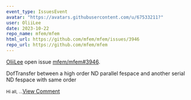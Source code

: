 ```yaml
---
event_type: IssuesEvent
avatar: "https://avatars.githubusercontent.com/u/67533211?"
user: OliiLee
date: 2023-10-22
repo_name: mfem/mfem
html_url: https://github.com/mfem/mfem/issues/3946
repo_url: https://github.com/mfem/mfem
---
```


<a href='https://github.com/OliiLee' target='_blank'>OliiLee</a> open issue <a href='https://github.com/mfem/mfem/issues/3946' target='_blank'>mfem/mfem#3946</a>.

<p>DofTransfer between a high order ND parallel fespace and another serial ND fespace with same order</p><small>Hi all,...</small><a href='https://github.com/mfem/mfem/issues/3946' target='_blank'>View Comment</a>